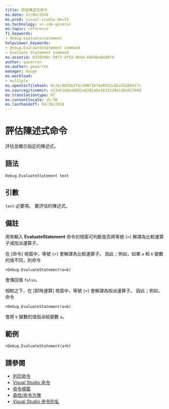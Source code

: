 ```yaml
---
title: 評估陳述式命令
ms.date: 11/04/2016
ms.prod: visual-studio-dev15
ms.technology: vs-ide-general
ms.topic: reference
f1_keywords:
- debug.evaluatestatement
helpviewer_keywords:
- Debug.EvaluateStatement command
- Evaluate Statement command
ms.assetid: 032039bc-9477-4f93-9b9d-66d4be0e90f4
author: gewarren
ms.author: gewarren
manager: douge
ms.workload:
- multiple
ms.openlocfilehash: 0c2ec882bb2fdc9d0f3b74a0552c85a7b286617c
ms.sourcegitcommit: e13e61ddea6032a8282abe16131d9e136a927984
ms.translationtype: HT
ms.contentlocale: zh-TW
ms.lasthandoff: 04/26/2018
---
```

# <a name="evaluate-statement-command"></a>評估陳述式命令
評估並顯示指定的陳述式。

## <a name="syntax"></a>語法

```
Debug.EvaluateStatement text
```

## <a name="arguments"></a>引數
 `text` 必要項。 要評估的陳述式。

## <a name="remarks"></a>備註
 用來輸入 **EvaluateStatement** 命令的視窗可判斷是否將等號 (=) 解譯為比較運算子或指派運算子。

 在 [命令] 視窗中，等號 (=) 會解譯為比較運算子。 因此；例如，如果 `a` 和 `b` 變數的值不同，則命令

```
>Debug.EvaluateStatement(a=b)
```

 會傳回值 `false`。

 相較之下，在 [即時運算] 視窗中，等號 (=) 會解譯為指派運算子。 因此；例如，命令

```
>Debug.EvaluateStatement(a=b)
```

 會將 `b` 變數的值指派給變數 `a`。

## <a name="example"></a>範例

```
>Debug.EvaluateStatement(a+b)
```

## <a name="see-also"></a>請參閱

- [列印命令](../../ide/reference/print-command.md)
- [Visual Studio 命令](../../ide/reference/visual-studio-commands.md)
- [命令視窗](../../ide/reference/command-window.md)
- [尋找/命令方塊](../../ide/find-command-box.md)
- [Visual Studio 命令別名](../../ide/reference/visual-studio-command-aliases.md)